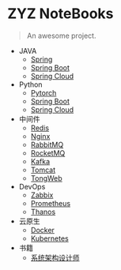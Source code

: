 # ZYZ NoteBooks

> An awesome project.

<!-- docs/README.md -->
* JAVA
  * [Spring](guide.md "Spring")
  * [Spring Boot](guide.md "Spring Boot")
  * [Spring Cloud](guide.md "Spring Cloud")
* Python
  * [Pytorch](guide.md "Pytorch")
  * [Spring Boot](guide.md "Spring")
  * [Spring Cloud](guide.md "Spring")
* 中间件
  * [Redis](Redis/redis-笔记.md "Redis")
  * [Nginx](guide.md "Nginx")
  * [RabbitMQ](guide.md "RabbitMQ")
  * [RocketMQ](guide.md "RocketMQ")
  * [Kafka](guide.md "Kafka")
  * [Tomcat](guide.md "Tomcat")
  * [TongWeb](guide.md "TongWeb")
* DevOps
  * [Zabbix](guide.md "Zabbix")
  * [Prometheus](guide.md "Prometheus")
  * [Thanos](guide.md "Thanos")
* 云原生
  * [Docker](guide.md "Docker")
  * [Kubernetes](guide.md "Kubernetes")
* 书籍
  * [系统架构设计师](guide.md "系统架构设计师")